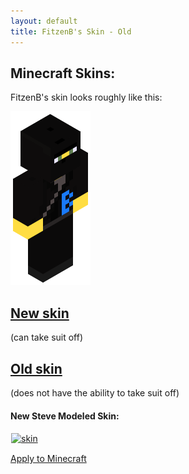 ```yaml
---
layout: default
title: FitzenB's Skin - Old
---
```


<style>
	img[alt=render]	{ width: 50; height: 113 }
	img[alt=skin]		{ width: 128; height: 128; border: 1px solid white }
</style>
## Minecraft Skins:

FitzenB's skin looks roughly like this:

![render](../render.png)

## [New skin](new)
(can take suit off)

## [Old skin](old)
(does not have the ability to take suit off)

#### New Steve Modeled Skin:

[![skin](old/steve.png)](//raw.githubusercontent.com/nfitzen/nfitzen.github.io/master/mc-skin/FitzenB/old/steve.png)

[Apply to Minecraft](apply)